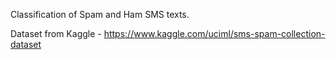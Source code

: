 Classification of Spam and Ham SMS texts.

Dataset from Kaggle - https://www.kaggle.com/uciml/sms-spam-collection-dataset
